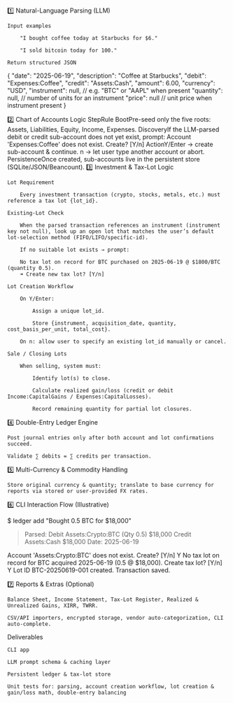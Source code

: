 1️⃣ Natural-Language Parsing (LLM)

    Input examples

        "I bought coffee today at Starbucks for $6."

        "I sold bitcoin today for 100."

    Return structured JSON

{
  "date": "2025-06-19",
  "description": "Coffee at Starbucks",
  "debit": "Expenses:Coffee",
  "credit": "Assets:Cash",
  "amount": 6.00,
  "currency": "USD",
  "instrument": null,          // e.g. "BTC" or "AAPL" when present
  "quantity": null,            // number of units for an instrument
  "price": null                // unit price when instrument present
}

2️⃣ Chart of Accounts Logic
StepRule
BootPre-seed only the five roots: Assets, Liabilities, Equity, Income, Expenses.
DiscoveryIf the LLM-parsed debit or credit sub-account does not yet exist, prompt:
Account 'Expenses:Coffee' does not exist. Create? [Y/n]
ActionY/Enter → create sub-account & continue. n → let user type another account or abort.
PersistenceOnce created, sub-accounts live in the persistent store (SQLite/JSON/Beancount).
3️⃣ Investment & Tax-Lot Logic

    Lot Requirement

        Every investment transaction (crypto, stocks, metals, etc.) must reference a tax lot {lot_id}.

    Existing-Lot Check

        When the parsed transaction references an instrument (instrument key not null), look up an open lot that matches the user’s default lot-selection method (FIFO/LIFO/specific-id).

        If no suitable lot exists → prompt:

        No tax lot on record for BTC purchased on 2025-06-19 @ $1800/BTC (quantity 0.5).
        ➜ Create new tax lot? [Y/n]

    Lot Creation Workflow

        On Y/Enter:

            Assign a unique lot_id.

            Store {instrument, acquisition_date, quantity, cost_basis_per_unit, total_cost}.

        On n: allow user to specify an existing lot_id manually or cancel.

    Sale / Closing Lots

        When selling, system must:

            Identify lot(s) to close.

            Calculate realized gain/loss (credit or debit Income:CapitalGains / Expenses:CapitalLosses).

            Record remaining quantity for partial lot closures.

4️⃣ Double-Entry Ledger Engine

    Post journal entries only after both account and lot confirmations succeed.

    Validate ∑ debits = ∑ credits per transaction.

5️⃣ Multi-Currency & Commodity Handling

    Store original currency & quantity; translate to base currency for reports via stored or user-provided FX rates.

6️⃣ CLI Interaction Flow (Illustrative)

$ ledger add "Bought 0.5 BTC for $18,000"
> Parsed:
  Debit Assets:Crypto:BTC (Qty 0.5)           $18,000
  Credit Assets:Cash                          $18,000
  Date: 2025-06-19

Account 'Assets:Crypto:BTC' does not exist. Create? [Y/n] Y
No tax lot on record for BTC acquired 2025-06-19 (0.5 @ $18,000). Create tax lot? [Y/n] Y
Lot ID BTC-20250619-001 created.
Transaction saved.

7️⃣ Reports & Extras (Optional)

    Balance Sheet, Income Statement, Tax-Lot Register, Realized & Unrealized Gains, XIRR, TWRR.

    CSV/API importers, encrypted storage, vendor auto-categorization, CLI auto-complete.

Deliverables

    CLI app

    LLM prompt schema & caching layer

    Persistent ledger & tax-lot store

    Unit tests for: parsing, account creation workflow, lot creation & gain/loss math, double-entry balancing
